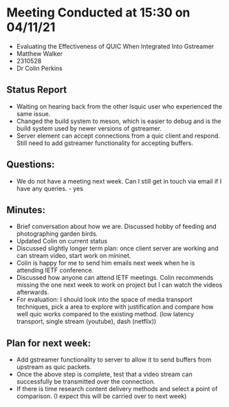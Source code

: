 # Meeting Conducted at 15:30 on 04/11/21

* Evaluating the Effectiveness of QUIC When Integrated Into Gstreamer
* Matthew Walker
* 2310528
* Dr Colin Perkins


## Status Report

* Waiting on hearing back from the other lsquic user who experienced the same issue.
* Changed the build system to meson, which is easier to debug and is the build system used by newer versions of gstreamer.
* Server element can accept connections from a quic client and respond. Still need to add gstreamer functionality for accepting buffers.

## Questions:
* We do not have a meeting next week. Can I still get in touch via email if I have any queries. - yes

## Minutes:

* Brief conversation about how we are. Discussed hobby of feeding and photographing garden birds.
* Updated Colin on current status
* Discussed slightly longer term plan: once client server are working and can stream video, start work on mininet.
* Colin is happy for me to send him emails next week when he is attending IETF conference.
* Discussed how anyone can attend IETF meetings. Colin recommends missing the one next week to work on project but I can watch the videos afterwards.
* For evaluation: I should look into the space of media transport techniques, pick a area to explore with justification and compare how well quic works compared to the existing method. (low latency transport, single stream (youtube), dash (netflix))


## Plan for next week:

- Add gstreamer functionality to server to allow it to send buffers from upstream as quic packets.
- Once the above step is complete, test that a video stream can successfully be transmitted over the connection.
- If there is time research content delivery methods and select a point of comparison. (I expect this will be carried over to next week)
